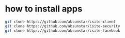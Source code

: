 # how to install apps

```sh
git clone https://github.com/absunstar/isite-client
git clone https://github.com/absunstar/isite-security
git clone https://github.com/absunstar/isite-facebook
```